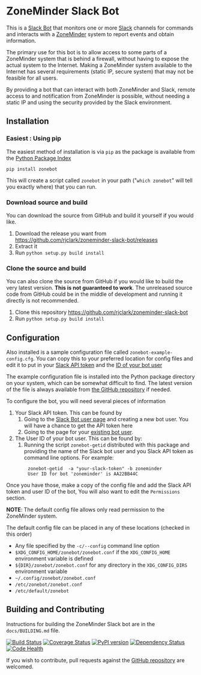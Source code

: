 # ZoneMinder Slack Bot

This is a [Slack Bot](https://api.slack.com/bot-users) that monitors one or
more [Slack](https://slack.com) channels for commands and interacts with
a [ZoneMinder](https://www.zoneminder.com/) system to report events and
obtain information.

The primary use for this bot is to allow access to some parts of a ZoneMinder
system that is behind a firewall, without having to expose the actual system
to the Internet. Making a ZoneMinder system available to the Internet has
several requirements (static IP, secure system) that may not be feasible for all
users.

By providing a bot that can interact with both ZoneMinder and Slack, remote
access to and notification from ZoneMinder is possible, without needing a static
IP and using the security provided by the Slack environment.

## Installation

### Easiest : Using pip

The easiest method of installation is via `pip` as the package is available
from the [Python Package Index](https://pypi.python.org/pypi)

```
pip install zonebot
```    

This will create a script called `zonebot` in your path ("`which zonebot`" will tell
you exactly where) that you can run.

### Download source and build

You can download the source from GitHub and build it yourself if you would like.

1. Download the release you want from https://github.com/rjclark/zoneminder-slack-bot/releases
1. Extract it
1. Run `python setup.py build install`

### Clone the source and build

You can also clone the source from GitHub if you would like to build the very latest
version. **This is not guaranteed to work**. The unreleased source code from GitHub could be in
the middle of development and running it directly is not recommended.

1. Clone this repository https://github.com/rjclark/zoneminder-slack-bot
1. Run `python setup.py build install`

Configuration
-------------

Also installed is a sample configuration file called `zonebot-example-config.cfg`.
You can copy this to your preferred location for config files and edit it to put in
your [Slack API token](https://api.slack.com/tokens) and the
[ID of your bot user](https://api.slack.com/bot-users)

The example configuration file is installed into the Python package directory on
your system, which can be somewhat difficult to find. The latest version of the
file is always available from
[the GitHub repository](https://github.com/rjclark/zoneminder-slack-bot/blob/master/docs/zonebot-example-config.cfg)
if needed.

To configure the bot, you will need several pieces of information

1. Your Slack API token. This can be found by
    1. Going to the [Slack Bot user page](https://api.slack.com/bot-users) and creating
       a new bot user. You will have a chance to get the API token here
    2. Going to the page for your [existing bot user](https://my.slack.com/apps/manage/custom-integrations).
2. The User ID of your bot user. This can be found by:
    1. Running the script `zonebot-getid` distributed with this package and providing
       the name of the Slack bot user and you Slack API token as command line options.
       For example:

```
        zonebot-getid  -a "your-slack-token" -b zoneminder
        User ID for bot 'zoneminder' is AA22BB44C
```

Once you have those, make a copy of the config file and add the Slack API token and user ID of the bot, You will also want to edit the `Permissions` section.

**NOTE**: The default config file allows only read permission to the ZoneMinder system.

The default config file can be placed in any of these locations (checked in this order)

* Any file specified by the `-c/--config` command line option
* `$XDG_CONFIG_HOME/zonebot/zonebot.conf` if the `XDG_CONFIG_HOME` environment variable is defined
* `${DIR}/zonebot/zonebot.conf` for any directory in the `XDG_CONFIG_DIRS` environment variable
* `~/.config/zonebot/zonebot.conf`
* `/etc/zonebot/zonebot.conf`
* `/etc/default/zonebot`

Building and Contributing
-------------------------

Instructions for building the ZoneMinder Slack bot are in the `docs/BUILDING.md`
file.

[![Build Status](https://travis-ci.org/rjclark/zoneminder-slack-bot.svg?branch=master)](https://travis-ci.org/rjclark/zoneminder-slack-bot)
[![Coverage Status](https://coveralls.io/repos/github/rjclark/zoneminder-slack-bot/badge.svg?branch=master)](https://coveralls.io/github/rjclark/zoneminder-slack-bot?branch=master)
[![PyPI version](https://badge.fury.io/py/zonebot.svg)](https://pypi.python.org/pypi/zonebot)
[![Dependency Status](https://www.versioneye.com/user/projects/57def689037c2000458f770d/badge.svg?style=flat-square)](https://www.versioneye.com/user/projects/57def689037c2000458f770d)
[![Code Health](https://landscape.io/github/rjclark/zoneminder-slack-bot/master/landscape.svg?style=flat)](https://landscape.io/github/rjclark/zoneminder-slack-bot/master)

If you wish to contribute, pull requests against the
[GitHub repository](https://github.com/rjclark/zoneminder-slack-bot) are welcomed.
